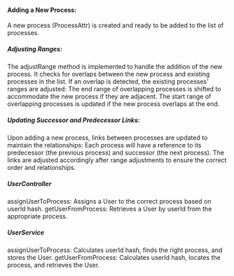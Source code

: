 #### Adding a New Process:

A new process (ProcessAttr) is created and ready to be added to the list of processes.
##### Adjusting Ranges:

The adjustRange method is implemented to handle the addition of the new process.
It checks for overlaps between the new process and existing processes in the list.
If an overlap is detected, the existing processes' ranges are adjusted:
The end range of overlapping processes is shifted to accommodate the new process if they are adjacent.
The start range of overlapping processes is updated if the new process overlaps at the end.

##### Updating Successor and Predecessor Links:

Upon adding a new process, links between processes are updated to maintain the relationships:
Each process will have a reference to its predecessor (the previous process) and successor (the next process).
The links are adjusted accordingly after range adjustments to ensure the correct order and relationships.

##### UserController

assignUserToProcess: Assigns a User to the correct process based on userId hash.
getUserFromProcess: Retrieves a User by userId from the appropriate process.

##### UserService

assignUserToProcess: Calculates userId hash, finds the right process, and stores the User.
getUserFromProcess: Calculates userId hash, locates the process, and retrieves the User.